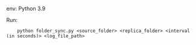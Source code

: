 env: Python 3.9

Run:

        python folder_sync.py <source_folder> <replica_folder> <interval (in seconds)> <log_file_path>